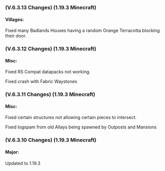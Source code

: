 ### **(V.6.3.13 Changes) (1.19.3 Minecraft)**

#### Villages:
Fixed many Badlands Houses having a random Orange Terracotta blocking their door.


### **(V.6.3.12 Changes) (1.19.3 Minecraft)**

#### Misc:
Fixed RS Compat datapacks not working.

Fixed crash with Fabric Waystones


### **(V.6.3.11 Changes) (1.19.3 Minecraft)**

#### Misc:
Fixed certain structures not allowing certain pieces to intersect.

Fixed logspam from old Allays being spawned by Outposts and Mansions


### **(V.6.3.10 Changes) (1.19.3 Minecraft)**

#### Major:
Updated to 1.19.3
